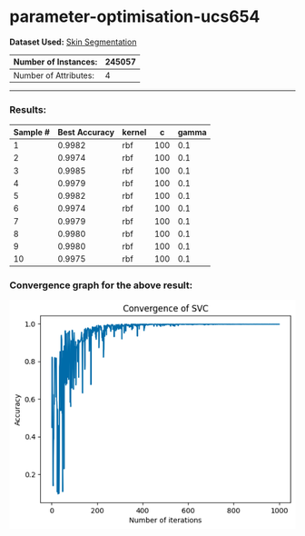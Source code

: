 # parameter-optimisation-ucs654

**Dataset Used:** [Skin Segmentation](https://archive.ics.uci.edu/ml/datasets/skin+segmentation)

| Number of Instances:  | 245057 |
|-----------------------|--------|
| Number of Attributes: | 4      |

---

### Results:
 
 | Sample # | Best Accuracy | kernel | c   | gamma |
|----------|---------------|--------|-----|-------|
| 1        | 0.9982        | rbf    | 100 | 0.1   |
| 2        | 0.9974        | rbf    | 100 | 0.1   |
| 3        | 0.9985        | rbf    | 100 | 0.1   |
| 4        | 0.9979        | rbf    | 100 | 0.1   |
| 5        | 0.9982        | rbf    | 100 | 0.1   |
| 6        | 0.9974        | rbf    | 100 | 0.1   |
| 7        | 0.9979        | rbf    | 100 | 0.1   |
| 8        | 0.9980        | rbf    | 100 | 0.1   |
| 9        | 0.9980        | rbf    | 100 | 0.1   |
| 10       | 0.9975        | rbf    | 100 | 0.1   |

### Convergence graph for the above result:

![convergence graph](graph.png)